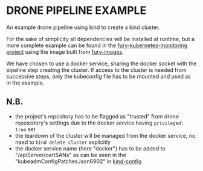 # DRONE PIPELINE EXAMPLE

An example drone pipeline using kind to create a kind cluster.

For the sake of simplicity all dependencies will be installed at runtime, but a more complete example can be found in the [fury-kubernetes-monitoring project](https://github.com/sighupio/fury-kubernetes-monitoring/blob/master/.drone.yml) using the image built from [fury-images](https://github.com/sighupio/fury-images/tree/master/kind).

We have chosen to use a docker service, sharing the docker socket with the pipeline step creating the cluster.
If access to the cluster is needed from successive steps, only the kubeconfig file has to be mounted and used as in the example.

## N.B.
- the project's repository has to be flagged as "trusted" from drone reposistory's settings due to the docker service having `privileged: true` set
- the teardown of the cluster will be managed from the docker service, no need to `kind delete cluster` explicitly
- the docker service name (here "docker") has to be added to "/apiServer/certSANs" as can be seen in the "kubeadmConfigPatchesJson6902" in [kind-config](./kind-config)
